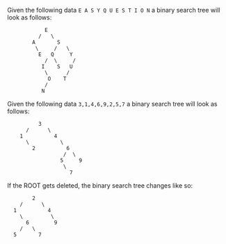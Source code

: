 Given the following data
```E A S Y Q U E S T I O N```
a binary search tree will look as follows:
```
            E
          /   \
        A       S
         \     /   \
          E   Q     Y
            /  \     /
           I    S   U
            \      /
             O    T
            / 
           N   
```


Given the following data
```3,1,4,6,9,2,5,7```
a binary search tree will look as follows:
```
          3
      /      \
    1          4
      \          \
        2          6
                  /  \
                 5     9
                  \
                    7
```

If the ROOT gets deleted,
the binary search tree changes like so:
```
        2
    /      \
  1          4
    \         \
      6        9
    /   \
  5       7
```
